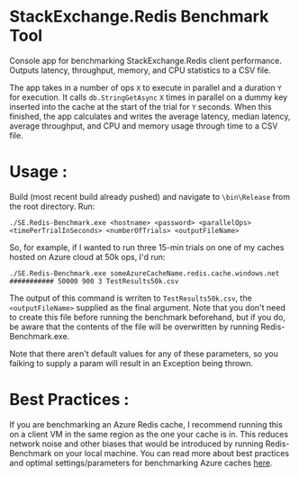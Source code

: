# StackExchange.Redis Benchmark Tool
Console app for benchmarking StackExchange.Redis client performance. Outputs latency, throughput, memory, and CPU statistics to a CSV file.

The app takes in a number of ops ```X``` to execute in parallel and a duration ```Y``` for execution. It calls ```db.StringGetAsync``` ```X``` times in parallel on a dummy key inserted into the cache at the start of the trial  for ```Y``` seconds. When this finished, the app calculates and writes the average latency, median latency, average throughput, and CPU and memory usage through time to a CSV file.

# Usage :
Build (most recent build already pushed) and navigate to `\bin\Release` from the root directory. Run: 
```
./SE.Redis-Benchmark.exe <hostname> <password> <parallelOps> <timePerTrialInSeconds> <numberOfTrials> <outputFileName>
```
So, for example, if I wanted to run three 15-min trials on one of my caches hosted on Azure cloud at 50k ops, I'd run:

```
./SE.Redis-Benchmark.exe someAzureCacheName.redis.cache.windows.net ########### 50000 900 3 TestResults50k.csv
```

The output of this command is wrriten to ```TestResults50k.csv```, the ```<outputFileName>``` supplied as the final argument. Note that you don't need to create this file before running the benchmark beforehand, but if you do, be aware that the contents of the file will be overwritten by running Redis-Benchmark.exe.

Note that there aren't default values for any of these parameters, so you faiking to supply a param will result in an Exception being thrown.

# Best Practices :
If you are benchmarking an Azure Redis cache, I recommend running this on a client VM in the same region as the one your cache is in. This reduces network noise and other biases that would be introduced by running Redis-Benchmark on your local machine. 
You can read more about best practices and optimal settings/parameters for benchmarking Azure caches [here](https://gist.github.com/JonCole/925630df72be1351b21440625ff2671f#performance-testing).
